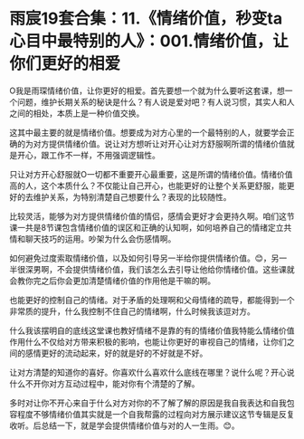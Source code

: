 # 雨宸19套合集：11.《情绪价值，秒变ta心目中最特别的人》：001.情绪价值，让你们更好的相爱

O我是雨琛情绪价值，让你更好的相爱。首先要想一个就为什么要听这套课，想一个问题，维护长期关系的秘诀是什么？有人说是爱对吧？有人说习惯，其实人和人之间的相处，本质上是一种价值交换。

这其中最主要的就是情绪价值。想要成为对方心里的一个最特别的人，就要学会正确的为对方提供情绪价值。说让对方想听让对开心让对方舒服啊所谓的情绪价值就是开心，跟工作不一样，不用强调逻辑性。

只让对方开心舒服就O一切都不重要开心最重要，这是所谓的情绪价值。情绪价值高的人，这个本质什么？不仅能让自己开心，也能更好的让整个关系更舒服，能更好的去维护关系，为特别清楚自己想要什么？表现的比较随性。

比较灵活，能够为对方提供情绪价值的情侣，感情会更好才会更持久啊。咱们这节课一共是8节课包含情绪价值的误区和正确的认知啊，如何培养自己的情绪定立共情和聊天技巧的运用。吵架为什么会伤感情啊。

如何避免过度索取情绪价值，以及如何引导另一半给你提供情绪价值。😊，另一半很深男啊，不会提供情绪价值，我们该怎么去引导让他给你情绪价值。这些课就会教你完之后你会更加清楚情绪价值的作用他是干嘛的啊。

也能更好的控制自己的情绪。对于矛盾的处理啊和父母情绪的疏导，都能得到一个非常质的提升，什么我控制不住自己的情绪啊，什么时候我该逗对方。

什么我该摆明自的底线这堂课也教好情绪不是靠的有的情绪价值我特能么情绪价值作用什么不仅给对方带来积极的影响，也能让你更好的审视自己的情绪，让你们之间的感情更好的流动起来，好的就是好的不好就是不好。

让对方清楚的知道你的喜好。你喜欢什么喜欢什么底线在哪里？说什么呢？开心说什么不开你对方互动过程中，能对你有个清楚的了解。

多时对让你不开心来自于什么对方对你的不了解了解的原因是我自我表达和自我包容程度不够情绪价值其实就是一个自我帮露的过程向对方展示建议这节专辑是反复收听。后总结一下，就是学会提供情绪价值与对的人一生雨。😊。

